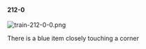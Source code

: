 #### 212-0
![train-212-0-0.png](https://github.com/lil-lab/nlvr/raw/master/nlvr/train/images/38/train-212-0-0.png "train-212-0-0.png")

There is a blue item closely touching a corner